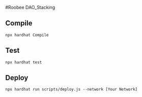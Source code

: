 #Roobee DAO_Stacking 


## Compile 

```
npx hardhat Compile
```

## Test

```
npx hardhat test
```

## Deploy

```
npx hardhat run scripts/deploy.js --network [Your Network]
```



